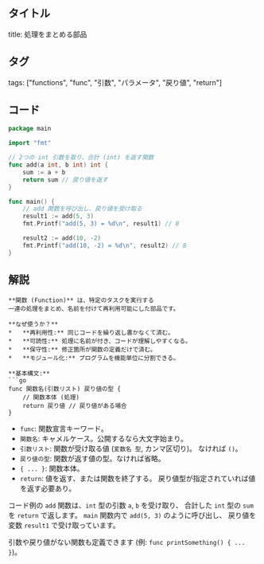 ## タイトル
title: 処理をまとめる部品

## タグ
tags: ["functions", "func", "引数", "パラメータ", "戻り値", "return"]

## コード
```go
package main

import "fmt"

// 2つの int 引数を取り、合計 (int) を返す関数
func add(a int, b int) int {
	sum := a + b
	return sum // 戻り値を返す
}

func main() {
	// add 関数を呼び出し、戻り値を受け取る
	result1 := add(5, 3)
	fmt.Printf("add(5, 3) = %d\n", result1) // 8

	result2 := add(10, -2)
	fmt.Printf("add(10, -2) = %d\n", result2) // 8
}

```

## 解説
```text
**関数 (Function)** は、特定のタスクを実行する
一連の処理をまとめ、名前を付けて再利用可能にした部品です。

**なぜ使うか？**
*   **再利用性:** 同じコードを繰り返し書かなくて済む。
*   **可読性:** 処理に名前が付き、コードが理解しやすくなる。
*   **保守性:** 修正箇所が関数の定義だけで済む。
*   **モジュール化:** プログラムを機能単位に分割できる。

**基本構文:**
```go
func 関数名(引数リスト) 戻り値の型 {
    // 関数本体 (処理)
    return 戻り値 // 戻り値がある場合
}
```
*   `func`: 関数宣言キーワード。
*   `関数名`: キャメルケース。公開するなら大文字始まり。
*   `引数リスト`: 関数が受け取る値 (`変数名 型`, カンマ区切り)。
    なければ `()`。
*   `戻り値の型`: 関数が返す値の型。なければ省略。
*   `{ ... }`: 関数本体。
*   `return`: 値を返す、または関数を終了する。
    戻り値型が指定されていれば値を返す必要あり。

コード例の `add` 関数は、`int` 型の引数 `a`, `b` を受け取り、
合計した `int` 型の `sum` を `return` で返します。
`main` 関数内で `add(5, 3)` のように呼び出し、
戻り値を変数 `result1` で受け取っています。

引数や戻り値がない関数も定義できます
(例: `func printSomething() { ... }`)。